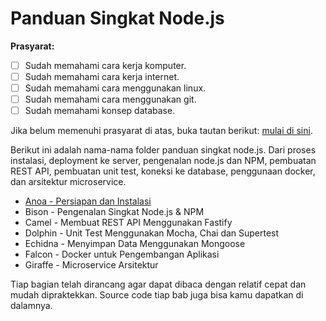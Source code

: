 # Panduan Singkat Node.js

 **Prasyarat:**
- [ ] Sudah memahami cara kerja komputer.
- [ ] Sudah memahami cara kerja internet.
- [ ] Sudah memahami cara menggunakan linux.
- [ ] Sudah memahami cara menggunakan git.
- [ ] Sudah memahami konsep database.

Jika belum memenuhi prasyarat di atas, buka tautan berikut: [mulai di sini](../../../mulai-di-sini/blob/master/README.md).


Berikut ini adalah nama-nama folder panduan singkat node.js. Dari proses instalasi, deployment ke server, pengenalan node.js dan NPM, pembuatan REST API, pembuatan unit test, koneksi ke database, penggunaan docker, dan arsitektur microservice. 

- [Anoa - Persiapan dan Instalasi](anoa/readme.md)
- Bison - Pengenalan Singkat Node.js & NPM
- Camel - Membuat REST API Menggunakan Fastify
- Dolphin - Unit Test Menggunakan Mocha, Chai dan Supertest
- Echidna - Menyimpan Data Menggunakan Mongoose
- Falcon - Docker untuk Pengembangan Aplikasi
- Giraffe - Microservice Arsitektur

Tiap bagian telah dirancang agar dapat dibaca dengan relatif cepat dan mudah dipraktekkan. Source code tiap bab juga bisa kamu dapatkan di dalamnya.


